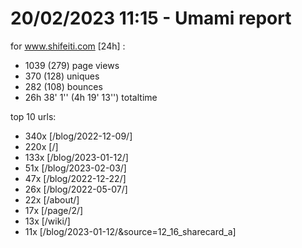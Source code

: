 # 20/02/2023 11:15 - Umami report
for www.shifeiti.com [24h] :

 - 1039 (279) page views
 - 370 (128) uniques
 - 282 (108) bounces
 - 26h 38' 1'' (4h 19' 13'') totaltime


top 10 urls:
 - 340x [/blog/2022-12-09/]
 - 220x [/]
 - 133x [/blog/2023-01-12/]
 - 51x [/blog/2023-02-03/]
 - 47x [/blog/2022-12-22/]
 - 26x [/blog/2022-05-07/]
 - 22x [/about/]
 - 17x [/page/2/]
 - 13x [/wiki/]
 - 11x [/blog/2023-01-12/&source=12_16_sharecard_a]


